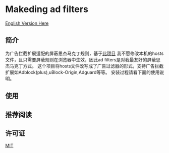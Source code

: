 # Makeding ad filters

[English Version Here](https://github.com/Skimige/AntiMakedingHosts/blob/master/README_en.md)

## 简介

为广告拦截扩展适配的屏蔽思杰马克丁规则，基于[此项目](https://github.com/Skimige/AntiMakedingHosts)
我不愿修改本机的hosts文件，且只需要屏蔽规则在浏览器中生效，因此ad filters是对我最友好的屏蔽思杰马克丁方式。
这个项目将hosts文件改写成了广告过滤器的形式，支持广告拦截扩展如Adblock(plus),uBlock-Origin,Adguard等等。
安装过程请看下面的使用说明。

## 使用



## 推荐阅读



## 许可证

[MIT](https://github.com/Skimige/AntiMakedingHosts/blob/master/LICENSE)
